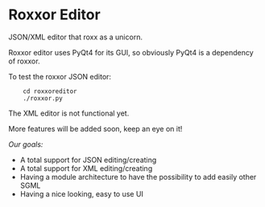 Roxxor Editor
============

JSON/XML editor that roxx as a unicorn.

Roxxor editor uses PyQt4 for its GUI, so obviously PyQt4 is a dependency of roxxor.

To test the roxxor JSON editor:

~~~
    cd roxxoreditor
    ./roxxor.py
~~~

The XML editor is not functional yet.

More features will be added soon, keep an eye on it!

*Our goals:*

* A total support for JSON editing/creating
* A total support for XML editing/creating
* Having a module architecture to have the possibility to add easily other SGML
* Having a nice looking, easy to use UI
 
